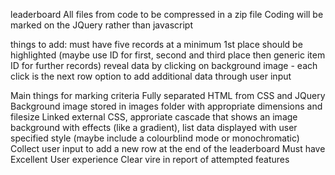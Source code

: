 leaderboard
All files from code to be compressed in a zip file
Coding will be marked on the JQuery rather than javascript


things to add:
 must have five records at a minimum
 1st place should be highlighted
 (maybe use ID for first, second and third place then generic item ID for further records)
 reveal data by clicking on background image - each click is the next row
 option to add additional data through user input

Main things for marking criteria
 Fully separated HTML from CSS and JQuery
 Background image stored in images folder with appropriate dimensions and filesize
 Linked external CSS, approriate cascade that shows an image background with effects (like a gradient), list data displayed with user specified style (maybe include a colourblind mode or monochromatic)
 Collect user input to add a new row at the end of the leaderboard
 Must have Excellent User experience
 Clear vire in report of attempted features
 